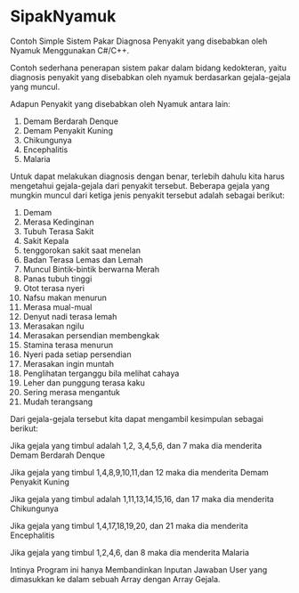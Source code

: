 SipakNyamuk
===========

Contoh Simple Sistem Pakar Diagnosa Penyakit yang disebabkan oleh Nyamuk Menggunakan C#/C++.  

Contoh sederhana penerapan sistem pakar dalam bidang kedokteran, yaitu diagnosis penyakit yang disebabkan oleh nyamuk berdasarkan gejala-gejala yang muncul. 

Adapun Penyakit yang disebabkan oleh Nyamuk antara lain:

1. Demam Berdarah Denque
2. Demam Penyakit Kuning
3. Chikungunya
4. Encephalitis
5. Malaria

Untuk dapat melakukan diagnosis dengan benar, terlebih dahulu kita harus mengetahui gejala-gejala dari penyakit tersebut. Beberapa gejala yang mungkin muncul dari ketiga jenis penyakit tersebut adalah sebagai berikut:

1. Demam
2. Merasa Kedinginan
3. Tubuh Terasa Sakit
4. Sakit Kepala
5. tenggorokan sakit saat menelan
6. Badan Terasa Lemas dan Lemah
7. Muncul Bintik-bintik berwarna Merah
8. Panas tubuh tinggi
9. Otot terasa nyeri
10. Nafsu makan menurun
11. Merasa mual-mual
12. Denyut nadi terasa lemah
13. Merasakan ngilu
14. Merasakan persendian membengkak
15. Stamina terasa menurun
16. Nyeri pada setiap persendian
17. Merasakan ingin muntah
18. Penglihatan terganggu bila melihat cahaya
19. Leher dan punggung terasa kaku
20. Sering merasa mengantuk
21. Mudah terangsang

Dari gejala-gejala tersebut kita dapat mengambil kesimpulan sebagai berikut:

Jika gejala yang timbul adalah 1,2, 3,4,5,6, dan 7 maka dia menderita Demam Berdarah Denque

Jika gejala yang timbul 1,4,8,9,10,11,dan 12 maka dia menderita Demam Penyakit Kuning

Jika gejala yang timbul adalah 1,11,13,14,15,16, dan 17 maka dia menderita Chikungunya

Jika gejala yang timbul 1,4,17,18,19,20, dan 21 maka dia menderita Encephalitis

Jika gejala yang timbul 1,2,4,6, dan 8 maka dia menderita Malaria


Intinya Program ini hanya Membandinkan Inputan Jawaban User yang dimasukkan ke dalam sebuah Array dengan Array Gejala.
